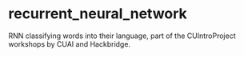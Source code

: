 # recurrent_neural_network
RNN classifying words into their language, part of the CUIntroProject workshops by CUAI and Hackbridge.
